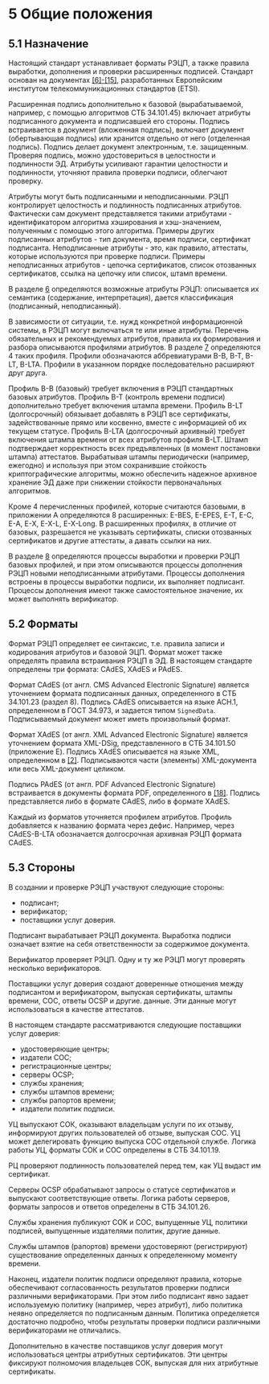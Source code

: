# 5 <a name="Common"></a> Общие положения

## 5.1 <a name="Common1"></a>Назначение

Настоящий стандарт устанавливает форматы РЭЦП, а также правила выработки, 
дополнения и проверки расширенных подписей. Стандарт основан на документах 
[[6]-[15]](99Biblio.md#XADES1), разработанных Европейским институтом 
телекоммуникационных стандартов (ETSI).

Расширенная подпись дополнительно к базовой (вырабатываемой, например, с
помощью алгоритмов СТБ 34.101.45) включает атрибуты подписанного документа
и подписавшей его стороны. Подпись встраивается в документ (вложенная
подпись), включает документ (обертывающая подпись) или хранится отдельно от
него (отделенная подпись). Подпись делает документ электронным, т.е.
защищенным. Проверяя подпись, можно удостовериться в целостности и
подлинности ЭД. Атрибуты усиливают гарантии целостности и подлинности,
уточняют правила проверки подписи, облегчают проверку.

Атрибуты могут быть подписанными и неподписанными. РЭЦП контролирует
целостность и подлинность подписанных атрибутов. Фактически сам документ
представляется такими атрибутами - идентификатором алгоритма хэширования и
хэш-значением, полученным с помощью этого алгоритма. Примеры других
подписанных атрибутов - тип документа, время подписи, сертификат
подписанта. Неподписанные атрибуты - это, как правило, аттестаты, которые
используются при проверке подписи. Примеры неподписанных атрибутов -
цепочка сертификатов, список отозванных сертификатов, ссылка на цепочку или
список, штамп времени.

В разделе [6](06Attrs.md) определяются возможные атрибуты РЭЦП: 
описывается их семантика (содержание, интерпретация), дается классификация 
(подписанный, неподписанный).

В зависимости от ситуации, т.е. нужд конкретной информационной системы,
в РЭЦП могут включаться те или иные атрибуты. Перечень обязательных и 
рекомендуемых атрибутов, правила их формирования и разбора описываются 
профилями атрибутов. В разделе [7](07Profiles.md) определяются 4 таких профиля. 
Профили обозначаются аббревиатурами B-B, B-T, B-LT, B-LTA.
Профили в указанном порядке последовательно расширяют друг друга. 

Профиль B-B (базовый) требует включения в РЭЦП стандартных базовых
атрибутов. Профиль B-T (контроль времени подписи) дополнительно требует
включения штампа времени. Профиль B-LT (долгосрочный) обязывает добавлять в
РЭЦП все сертификаты, задействованные прямо или косвенно, вместе с
информацией об их текущем статусе. Профиль B-LTA (долгосрочный архивный)
требует включения штампа времени от всех атрибутов профиля B-LT. Штамп
подтверждает корректность всех предъявленных (в момент постановки штампа)
аттестатов. Вырабатывая штампы периодически (например, ежегодно) и
используя при этом сохранившие стойкость криптографические алгоритмы, можно
обеспечить надежное архивное хранение ЭД даже при снижении стойкости
первоначальных алгоритмов.

Кроме 4 перечисленных профилей, которые считаются базовыми, в приложении A
определяются 8 расширенных: E-BES, E-EPES, E-T, E-C, E-A, E-X, E-X-L,
E-X-Long. В расширенных профилях, в отличие от базовых, разрешается не
указывать сертификаты, списки отозванных сертификатов и другие аттестаты, 
а давать ссылки на них. 

В разделе [8](08Processes.md) определяются процессы выработки и проверки РЭЦП базовых
профилей, и при этом описываются процессы дополнения РЭЦП новыми
неподписанными атрибутами. Процессы дополнения встроены в процессы
выработки подписи, их выполняет подписант. Процессы дополнения имеют также
самостоятельное значение, их может выполнять верификатор.

## 5.2 <a name="Common2"></a>Форматы

Формат РЭЦП определяет ее синтаксис, т.е. правила записи и кодирования
атрибутов и базовой ЭЦП. Формат может также определять правила встраивания
РЭЦП в ЭД. В настоящем стандарте определены три формата: CAdES, XAdES и
PAdES.

Формат CAdES (от англ. CMS Advanced Electronic Signature) является
уточнением формата подписанных данных, определенного в СТБ 34.101.23
(раздел 8). Подпись CAdES описывается на языке АСН.1, определенном 
в ГОСТ 34.973, и задается типом `SignedData`. Подписываемый документ
может иметь произвольный формат.

Формат XAdES (от англ. XML Advanced Electronic Signature) является
уточнением формата XML-DSig, представленного в СТБ 34.101.50 (приложение E).
Подпись XAdES описывается на языке XML, определенном в [[2]](99Biblio.md#XML). 
Подписываются части (элементы) XML-документа или весь XML-документ целиком.

Подпись PAdES (от англ. PDF Advanced Electronic Signature) встраивается в
документы формата PDF, определенного в [[18]](99Biblio.md#PDF). 
Подпись представляется либо в формате CAdES, либо в формате XAdES.

Каждый из форматов уточняется профилем атрибутов. Профиль добавляется к 
названию формата через дефис. Например, через CAdES-B-LTA обозначается 
долгосрочная архивная РЭЦП формата CAdES.

## 5.3 <a name="Common3"></a>Стороны

В создании и проверке РЭЦП участвуют следующие стороны:

- подписант;
- верификатор;
- поставщики услуг доверия.

Подписант вырабатывает РЭЦП документа. Выработка подписи 
означает взятие на себя ответственности за содержимое документа. 

Верификатор проверяет РЭЦП. Одну и ту же РЭЦП могут проверять несколько
верификаторов.

Поставщики услуг доверия создают доверенные отношения между подписантом и
верификатором, выпуская сертификаты, штампы времени, СОС, ответы OCSP и другие.
данные. Эти данные могут использоваться в качестве аттестатов.

В настоящем стандарте рассматриваются следующие поставщики услуг доверия: 

- удостоверяющие центры;
- издатели СОС;
- регистрационные центры;
- серверы OCSP;
- службы хранения;
- службы штампов времени;
- службы рапортов времени;
- издатели политик подписи.

УЦ выпускают СОК, оказывают владельцам услуги по их отзыву, информируют
других пользователей об отзыве, выпуская СОС. УЦ может делегировать функцию
выпуска СОС отдельной службе. Логика работы УЦ, форматы СОК и СОС
определены в СТБ 34.101.19.

РЦ проверяют подлинность пользователей перед тем, как УЦ выдаст им
сертификат.

Серверы OCSP обрабатывают запросы о статусе сертификатов и выпускают
соответствующие ответы. Логика работы серверов, форматы запросов и ответов
определены в СТБ 34.101.26.

Службы хранения публикуют СОK и СОС, выпущенные УЦ, политики подписей,
выпущенные издателями политик, другие данные.

Службы штампов (рапортов) времени удостоверяют (регистрируют) существование
определенных данных к определенному моменту времени.

Наконец, издатели политик подписи определяют правила, которые
обеспечивают согласованность результатов проверки подписи различными
верификаторами. При этом либо подписант явно задает используемую политику
(например, через атрибут), либо политика неявно определяется по
подписанным данным. Политика определяется достаточно подробно, чтобы
результаты проверки подписи различными верификаторами не отличались.

Дополнительно в качестве поставщиков услуг доверия могут использоваться
центры атрибутных сертификатов. Эти центры фиксируют полномочия владельцев
СОК, выпуская для них атрибутные сертификаты.

